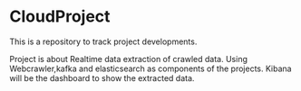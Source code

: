 # CloudProject
This is a repository to track project developments.

Project is about Realtime data extraction of crawled data. Using Webcrawler,kafka and elasticsearch as components of the projects.
Kibana will be the dashboard to show the extracted data.
